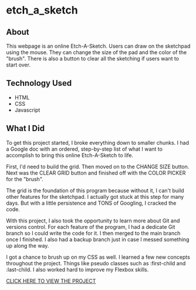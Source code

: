 # etch_a_sketch
## About
This webpage is an online Etch-A-Sketch. Users can draw on the sketchpad using the mouse. They can change the size of the pad and the color of the "brush". There is also a button to clear all the sketching if users want to start over.

## Technology Used
- HTML
- CSS
- Javascript

## What I Did
To get this project started, I broke everything down to smaller chunks. I had a Google doc with an ordered, step-by-step list of what I want to accomplish to bring this online Etch-A-Sketch to life. 

First, I'd need to build the grid. Then moved on to the CHANGE SIZE button. Next was the CLEAR GRID button and finished off with the COLOR PICKER for the "brush".

The grid is the foundation of this program because without it, I can't build other features for the sketchpad. I actually got stuck at this step for many days. But with a little persistence and TONS of Googling, I cracked the code.

With this project, I also took the opportunity to learn more about Git and versions control. For each feature of the program, I had a dedicate Git branch so I could write the code for it. I then merged to the main branch once I finished. I also had a backup branch just in case I messed something up along the way.

I got a chance to brush up on my CSS as well. I learned a few new concepts throughout the project. Things like pseudo classes such as :first-child and :last-child. I also worked hard to improve my Flexbox skills.

[CLICK HERE TO VIEW THE PROJECT](https://teephan91.github.io/etch_a_sketch/)